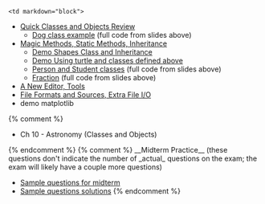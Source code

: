 	<td markdown="block">

* [Quick Classes and Objects Review](slides/11/classes-review.html)
    * [Dog class example](resources/code/class11/class_review.py) (full code from slides above)
* [Magic Methods, Static Methods, Inheritance](slides/11/more-classes.html)
    * [Demo Shapes Class and Inheritance](resources/code/class11/shapes.py)
    * [Demo Using turtle and classes defined above](resources/code/class11/drawing.py)
    * [Person and Student classes](resources/code/class11/person_student.py) (full code from slides above)
    * [Fraction](resources/code/class11/fraction.py) (full code from slides above)
* [A New Editor, Tools](slides/11/editor.html)
* [File Formats and Sources, Extra File I/O](slides/10/data-files-advanced.html)
* demo matplotlib

</td>
{% comment %}
	<td markdown="block">

* Ch 10 - Astronomy (Classes and Objects)

</td>
{% endcomment %}
	<td markdown="block">
    {% comment %}
__Midterm Practice__ (these questions don't indicate the number of _actual_ questions on the exam; the exam will likely have a couple more questions)


* [Sample questions for midterm](resources/handouts/midterm/midterm_practice.pdf)
* [Sample questions solutions](resources/handouts/midterm/midterm_practice_solutions.pdf)
    {% endcomment %}
</td>
